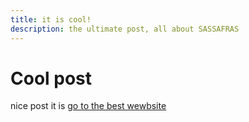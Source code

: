 ```yaml
---
title: it is cool!
description: the ultimate post, all about SASSAFRAS
---
```


# Cool post

nice post it is
[go to the best wewbsite](https://ovarit.com)
